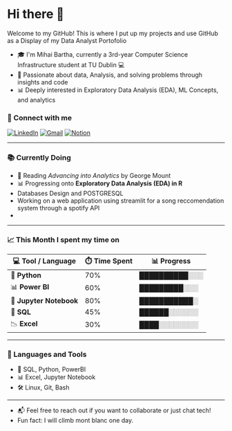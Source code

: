 # Hi there 👋

Welcome to my GitHub! This is where I put up my projects and use GitHub as a Display of my Data Analyst Portofolio

- 🎓 I'm Mihai Bartha, currently a 3rd-year Computer Science Infrastructure student at TU Dublin 💻  
- 📘 Passionate about data, Analysis, and solving problems through insights and code 
- 📊 Deeply interested in Exploratory Data Analysis (EDA), ML Concepts, and analytics  

### 🔗 Connect with me  
[![LinkedIn](https://img.shields.io/badge/-LinkedIn-blue?style=flat-square&logo=linkedin&logoColor=white)](https://www.linkedin.com/in/mihai-bartha-492018340)
[![Gmail](https://img.shields.io/badge/-Gmail-D14836?style=flat-square&logo=gmail&logoColor=white)](mailto:lucianmihaibartha@gmail.com)
[![Notion](https://img.shields.io/badge/-Notion-000000?style=flat-square&logo=notion&logoColor=white)](https://www.notion.so/Data-Analytics-Machine-Learning-1862b372e7d6809da19ec6a8a56f520e)

---

### 📚 Currently Doing  
- 📖 Reading *Advancing into Analytics* by George Mount  
- 📊 Progressing onto **Exploratory Data Analysis (EDA) in R**
- Databases Design and POSTGRESQL
- Working on a web application using streamlit for a song reccomendation system through a spotify API
- 

---

### 📈 This Month I spent my time on  

| 💻 Tool / Language      | ⏱️ Time Spent | 📊 Progress   |
| ----------------------- | ------------- | ------------- |
| 🐍 **Python**           | 70%           | ██████████░░░ |
| 📊 **Power BI**         | 60%           | █████████░░░  |
| 📓 **Jupyter Notebook** | 80%           | ███████████░  |
| 🧮 **SQL**              | 45%           | ██████░░░░░░  |
| 📉 **Excel**            | 30%           | ████░░░░░░░░  |


---

### 🔧 Languages and Tools  
- 💾 SQL, Python, PowerBI  
- 📊 Excel, Jupyter Notebook  
- 🛠️ Linux, Git, Bash  

---

- 📬 Feel free to reach out if you want to collaborate or just chat tech!  
- Fun fact: I will climb mont blanc one day.  
